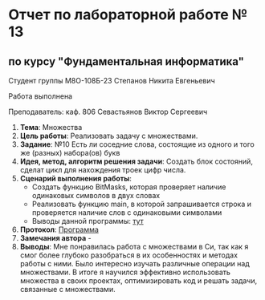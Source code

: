 # Отчет по лабораторной работе № 13
## по курсу "Фундаментальная информатика"

Студент группы М8О-108Б-23 Степанов Никита Евгеньевич

Работа выполнена 

Преподаватель: каф. 806 Севастьянов Виктор Сергеевич

1. **Тема**: Множества
2. **Цель работы**: Реализовать задачу с множествами.
3. **Заданиe**: №10 Есть ли соседние слова, состоящие из одного и того же (разных) набора(ов) букв
4. **Идея, метод, алгоритм решения задачи**: Создать блок состояний, сделат цикл для нахождения троек цифр числа.
5. **Сценарий выполнения работы**: 
    - Создать функцию BitMasks, которая проверяет наличие одинаковых символов в двух словах
    - Реализовать функцию main, в которой запрашивается строка и проверяется наличие слов с одинаковыми символами
    - Выводы данной программы: [тут](https://github.com/n0w3e/labs/blob/main/lab13/output.md)
6. **Протокол**: [Программа](https://github.com/n0w3e/labs/blob/main/lab13/main.c)
7. **Замечания автора** -
8. **Выводы**: Мне понравилась работа с множествами в Си, так как я смог более глубоко разобраться в их особенностях и методах работы с ними. Было интересно изучать различные операции над множествами. В итоге я научился эффективно использовать множества в своих проектах, оптимизировать код и решать задачи, связанные с множествами.
